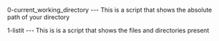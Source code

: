 0-current_working_directory --- This is a script that shows the absolute path of your directory

1-listit --- This is is a script that shows the files and directories present 

